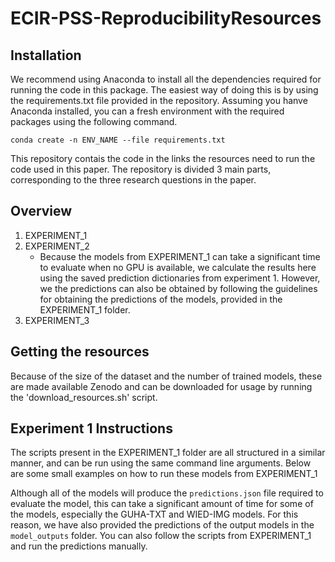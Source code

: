 # ECIR-PSS-ReproducibilityResources

## Installation
We recommend using Anaconda to install all the dependencies required for running the code in this package. The easiest way of doing this is by using the requirements.txt file provided in the repository. Assuming you hanve Anaconda installed, you can a fresh environment with the required packages using the following command.

``
conda create -n ENV_NAME --file requirements.txt
``

This repository contais the code in the links the resources need to run the code used in this paper. The repository is
divided 3 main parts, corresponding to the three research questions in the paper.

## Overview
1. EXPERIMENT_1
2. EXPERIMENT_2
   - Because the models from EXPERIMENT_1 can take a significant time to evaluate when no GPU is available, we calculate the results here using the saved prediction dictionaries from experiment 1. However, we the predictions can also be obtained by following the guidelines for obtaining the predictions of the models, provided in the EXPERIMENT_1 folder.
4. EXPERIMENT_3

## Getting the resources
Because of the size of the dataset and the number of trained models, these are made available Zenodo and can be downloaded for usage by running 
the 'download_resources.sh' script.

## Experiment 1 Instructions
The scripts present in the EXPERIMENT_1 folder are all structured in a similar manner, and can be run using the same command line arguments. Below are some small examples on how to run these models from EXPERIMENT_1


Although all of the models will produce the ``predictions.json`` file required to evaluate the model, this can take a significant amount of time for some of the models, especially the GUHA-TXT and WIED-IMG models. For this reason, we have also provided the predictions of the output models in the ``model_outputs`` folder. You can also follow the scripts from EXPERIMENT_1 and run the predictions manually.
